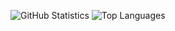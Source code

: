 ![GitHub Statistics](https://github-readme-stats.vercel.app/api?username=ivanool&show_icons=true)
![Top Languages](https://github-readme-stats.vercel.app/api/top-langs/?username=ivanool&count_private=true&show_icons=true&layout=compact)

<!--
![GitHub Statistics](https://github-readme-stats.vercel.app/api?username=stephane&show_icons=true&include_all_commits=true)
**stephane/stephane** is a ✨ _special_ ✨ repository because its `README.md` (this file) appears on your GitHub profile.

Here are some ideas to get you started:

- 🔭 I’m currently working on ...
- 🌱 I’m currently learning ...
- 👯 I’m looking to collaborate on ...
- 🤔 I’m looking for help with ...
- 💬 Ask me about ...
- 📫 How to reach me: ...
- 😄 Pronouns: ...
- ⚡ Fun fact: ...
-->
